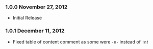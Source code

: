 ### 1.0.0 November 27, 2012

* Initial Release

### 1.0.1 December 11, 2012

* Fixed table of content comment as some were `-n-` instead of `!n!`